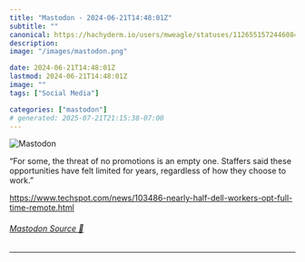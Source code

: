 ```yaml
---
title: "Mastodon - 2024-06-21T14:48:01Z"
subtitle: ""
canonical: https://hachyderm.io/users/mweagle/statuses/112655157244608431
description:
image: "/images/mastodon.png"

date: 2024-06-21T14:48:01Z
lastmod: 2024-06-21T14:48:01Z
image: ""
tags: ["Social Media"]

categories: ["mastodon"]
# generated: 2025-07-21T21:15:38-07:00
---
```

![Mastodon](/images/mastodon.png)

<p>“For some, the threat of no promotions is an empty one. Staffers said these opportunities have felt limited for years, regardless of how they choose to work.”</p><p><a href="https://www.techspot.com/news/103486-nearly-half-dell-workers-opt-full-time-remote.html" target="_blank" rel="nofollow noopener noreferrer" translate="no"><span class="invisible">https://www.</span><span class="ellipsis">techspot.com/news/103486-nearl</span><span class="invisible">y-half-dell-workers-opt-full-time-remote.html</span></a></p>


###### [Mastodon Source 🐘](https://hachyderm.io/@mweagle/112655157244608431)

___
